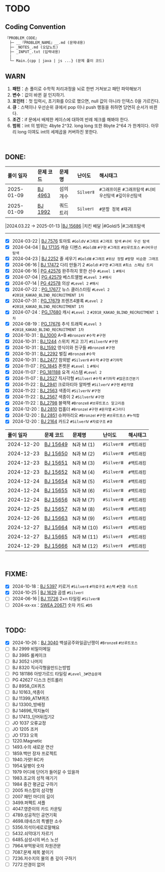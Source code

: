 # TODO

## Coding Convention

```txt
『PROBLEM_CODE』
  ├─ __『PROBLEM_NAME』__.md (문제내용)
  ├─ _NOTES_.md (오답노트)
  ├─ _INPUT_.txt (입력내용)
  │
  └─ Main.{cpp | java | js ...} (문제 풀이 코드)
```

## WARN

1. <b>패턴</b>：손 풀이로 수학적 처리과정을 뇌로 한번 거쳐보고 패턴 파악해보기
2. <b>변수</b>：값이 바뀐 걸 인지하기.
3. <b>포인터</b>：첫 입력시, 초기화를 0으로 했으면, null 값이 아니라 인덱스 0을 가르킨다.
4. <b>큐</b>：스택이나 우선순위 큐에서 pop 이나 push 행동을 취하면 당연히 순서가 바뀐다.
5. <b>조건</b>：if 문에서 배제한 케이스에 대하여 반례 체크를 해봐야 한다.
6. <b>범위</b>：int 의 범위는 4byte 2^32. long long 또한 8byte 2^64 가 한계이다. 아무리 long 이여도 int의 세제곱을 커버하진 못한다.

<br />

## DONE:

| 풀이 일자  | 문제 코드                                                              | 문제명    | 난이도    | 해시태그                                                    |
| :--------- | :--------------------------------------------------------------------- | :-------- | :-------- | :---------------------------------------------------------- |
| 2025-01-09 | [BJ 4963](./Problem/Solved/Baekjoon/Silver/2/BJ_4963/__섬의_개수__.md) | 섬의 개수 | `SilverⅡ` | `#그래프이론` `#그래프탐색` `#너비우선탐색` `#깊이우선탐색` |
| 2025-01-09 | [BJ 1992](./Problem/Solved/Baekjoon/Silver/1/BJ_1992/__쿼드트리__.md)  | 쿼드트리  | `SilverⅠ` | `#분할 정복` `#재귀`                                        |

|2024.03.22 -> 2025-01-13
|[BJ 15686](./Problem/Failed/Baekjoon/Gold/5/BJ_15686/__치킨_배달__.md)
|치킨 배달
|#Gold/5
|#그래프탐색

---

- [x] 2024-03-22 | [BJ 7576](Problem\Failed\Baekjoon\Gold\5\BJ_7576\question\info.md) 토마토 `#GoldⅤ` `#그래프` `#그래프 탐색` `#너비 우선 탐색`
- [x] 2024-04-04 | [BJ 17135](Problem\Solved\Baekjoon\Gold\3\BJ_17135\question\info.md) 캐슬 디펜스 `#GoldⅢ` `#구현` `#그래프` `#브루트포스` `#너비우선탐색`
- [x] 2024-04-23 | [BJ 2252](Problem\Solved\Baekjoon\Gold\3\BJ_2252\question\info.md) 줄 세우기 `#GoldⅢ` `#그래프` `#위상 정렬` `#방향 비순환 그래프`
- [x] 2024-06-16 | [BJ 17472](Problem\Solved\Baekjoon\Gold\1\BJ_17472\question\info.md) 다리 만들기 2 `#GoldⅠ` `#구현` `#그래프` `#최소 스패닝 트리`
- [x] 2024-06-16 | [PG 42576](Problem\Solved\Programmers\Level_1\PG_42576\question\info.md) 완주하지 못한 선수 `#Level 1` `#해시`
- [x] 2024-07-04 | [PG 42579](Problem\Solved\Programmers\Level_3\PG_42579\question\info.md) 베스트앨범 `#Level 3` `#해시`
- [x] 2024-07-14 | [PG 42578](Problem\Solved\Programmers\Level_2\PG_42578\question\info.md) 의상 `#Level 2` `#해시`
- [x] 2024-07-22：[PG_17677](Problem\Solved\Programmers\Level_2\PG_17677\question\info.md) 뉴스 클러스터링 `#Level 2` `#2018_KAKAO_BLIND_RECRUITMENT 1차`
- [x] 2024-07-31：[PG_17679](Problem\Solved\Programmers\Level_2\PG_17679\question\info.md) 프렌즈4블록 `#Level 2` `#2018_KAKAO_BLIND_RECRUITMENT 1차`
- [x] 2024-07-24：[PG_17680](Problem\Solved\Programmers\Level_2\PG_17680\question\info.md) 캐시 `#Level 2` `#2018_KAKAO_BLIND_RECRUITMENT 1차`
- [x] 2024-08-19：[PG_17676](Problem\Solved\Programmers\Level_3\PG_17676\question\info.md) 추석 트래픽 `#Level 3` `#2018_KAKAO_BLIND_RECRUITMENT 1차`
- [x] 2024-10-31：[BJ_1000](Problem\Solved\Baekjoon\Bronze\5\BJ_1000/._A+B.md) A+B `#BronzeⅤ` `#수학` `#구현`
- [x] 2024-10-31：[BJ_1244](Problem\Solved\Baekjoon\Silver\4\BJ_1244/._스위치_켜고_끄기.md) 스위치 켜고 끄기 `#SilverⅣ` `#구현`
- [x] 2024-10-31：[BJ_1592](Problem\Solved\Baekjoon\Bronze\2\BJ_1592/._영식이와_친구들.md) 영식이와 친구들 `#BronzeⅡ` `#구현`
- [x] 2024-10-31：[BJ_2292](Problem\Solved\Baekjoon\Bronze\2\BJ_2292/._벌집.md) 벌집 `#BronzeⅡ` `#수학`
- [x] 2024-10-31：[BJ_2477](Problem\Solved\Baekjoon\Silver\2\BJ_2477/._참외밭.md) 참외밭 `#SilverⅡ` `#수학` `#구현` `#기하학`
- [x] 2024-11-07：[PG_1845](Problem\Solved\Programmers\Level_1\PG_1845/__폰켓몬.md) 폰켓몬 `#Level 1` `#해시`
- [x] 2024-11-07：[PG_181188](Problem\Solved\Programmers\Level_2\PG_181188/__요격_시스템.md) 요격 시스템 `#Level 2`
- [x] 2024-11-07：[BJ_2527](Problem\Solved\Baekjoon\Silver\1\BJ_2527/__직사각형.md) 직사각형 `#SilverⅠ` `#수학` `#기하학` `#많은조건분기`
- [x] 2024-11-22：[BJ_2941](Problem\Solved\Baekjoon\Silver\5\BJ_2941/__크로아티아_알파벳__.md) 크로아티아 알파벳 `#SilverⅤ` `#구현` `#문자열`
- [x] 2024-11-22：[BJ_2563](Problem\Solved\Baekjoon\Silver\4\BJ_2563/__색종이__.md) 색종이 `#SilverⅣ` `#구현`
- [x] 2024-11-22：[BJ_2567](Problem\Solved\Baekjoon\Silver\4\BJ_2567/__색종이_2__.md) 색종이 2 `#SilverⅣ` `#구현`
- [x] 2024-11-22：[BJ_2798](Problem\Solved\Baekjoon\Bronze\2\BJ_2798/__블랙잭__.md) 블랙잭 `#BronzeⅡ` `#브루트포스 알고리즘`
- [x] 2024-12-20：[BJ 2810](Problem\Solved\Baekjoon\Bronze\1\BJ_2810/__컵홀더__.md) 컵홀더 `#BronzeⅠ` `#구현` `#문자열` `#그리디`
- [x] 2024-12-20：[BJ 2851](Problem\Solved\Baekjoon\Bronze\1\BJ_2851/__슈퍼_마리오__.md) 슈퍼마리오 `#BronzeⅠ` `#구현` `#브루트포스` `#누적합`
- [x] 2024-12-20：[BJ 2164](Problem\Solved\Baekjoon\Silver\4\BJ_2164/__카드2__.md) 카드2 `#SilverⅣ` `#자료구조` `#큐`

| 풀이 일자  | 문제 코드                                                                   | 문제명     | 난이도     | 해시태그    |
| :--------- | :-------------------------------------------------------------------------- | :--------- | :--------- | :---------- |
| 2024-12-20 | [BJ 15649](<./Problem/Solved/Baekjoon/Silver/3/BJ_15649/__N과_M_(1)__.md>)  | N과 M (1)  | `#SilverⅢ` | `#백트래킹` |
| 2024-12-23 | [BJ 15650](<./Problem/Solved/Baekjoon/Silver/3/BJ_15650/__N과_M_(2)__.md>)  | N과 M (2)  | `#SilverⅢ` | `#백트래킹` |
| 2024-12-23 | [BJ 15651](<./Problem/Solved/Baekjoon/Silver/3/BJ_15651/__N과_M_(3)__.md>)  | N과 M (3)  | `#SilverⅢ` | `#백트래킹` |
| 2024-12-23 | [BJ 15652](<./Problem/Solved/Baekjoon/Silver/3/BJ_15652/__N과_M_(4)__.md>)  | N과 M (4)  | `#SilverⅢ` | `#백트래킹` |
| 2024-12-24 | [BJ 15654](<./Problem/Solved/Baekjoon/Silver/3/BJ_15654/__N과_M_(5)__.md>)  | N과 M (5)  | `#SilverⅢ` | `#백트래킹` |
| 2024-12-24 | [BJ 15655](<./Problem/Solved/Baekjoon/Silver/3/BJ_15655/__N과_M_(6)__.md>)  | N과 M (6)  | `#SilverⅢ` | `#백트래킹` |
| 2024-12-24 | [BJ 15656](<./Problem/Solved/Baekjoon/Silver/3/BJ_15656/__N과_M_(7)__.md>)  | N과 M (7)  | `#SilverⅢ` | `#백트래킹` |
| 2024-12-25 | [BJ 15657](<./Problem/Solved/Baekjoon/Silver/3/BJ_15657/__N과_M_(8)__.md>)  | N과 M (8)  | `#SilverⅢ` | `#백트래킹` |
| 2024-12-26 | [BJ 15663](<./Problem/Solved/Baekjoon/Silver/2/BJ_15663/__N과_M_(9)__.md>)  | N과 M (9)  | `#SilverⅡ` | `#백트래킹` |
| 2024-12-27 | [BJ 15664](<./Problem/Solved/Baekjoon/Silver/2/BJ_15664/__N과_M_(10)__.md>) | N과 M (10) | `#SilverⅡ` | `#백트래킹` |
| 2024-12-27 | [BJ 15665](<./Problem/Solved/Baekjoon/Silver/2/BJ_15665/__N과_M_(11)__.md>) | N과 M (11) | `#SilverⅡ` | `#백트래킹` |
| 2024-12-29 | [BJ 15666](<./Problem/Solved/Baekjoon/Silver/2/BJ_15666/__M과_N_(12)__.md>) | N과 M (12) | `#SilverⅡ` | `#백트래킹` |

<br />

## FIXME:

- [x] 2024-10-18：[BJ 5397](Problem\Failed\Baekjoon\Silver\2\BJ_5397\question\info.md) 키로거 `#SilverⅡ` `#자료구조` `#스택` `#연결 리스트`
- [x] 2024-10-25 | [BJ 1629](Problem\Unsolved\Baekjoon\Silver\1\BJ_1629\question\info.md) 곱셈 `#SilverⅠ`
- [ ] 2024-06-16 | [BJ 11726](Problem\Solved\Baekjoon\Gold\1\BJ_17472\question\info.md) 2×n 타일링 `#SilverⅢ`
- [ ] 2024-xx-xx：[SWEA 20671](Problem\Unsolved\SWEA\D5\SWEA_20671\question\info.md) 숫자 카드 `#D5`

<br />

## TODO:

- [x] 2024-10-26：[BJ 3040](Problem\Failed\Baekjoon\Bronze\2\BJ_3040\info\question.md) 백설공주와일곱난쟁이 `#BronzeⅡ` `#브루트포스`
- [ ] BJ 2999 비밀이메일
- [ ] BJ 3985 롤케이크
- [ ] BJ 3052 나머지
- [ ] BJ 8320 직사각형을만드는방법
- [ ] PG 181186 아방가르드 타일링 `#Level_3#연습문제`
- [ ] PG 42627 디스크 컨트롤러
- [ ] BJ 8958_OX퀴즈
- [ ] BJ 10163\_색종이
- [ ] BJ 11399_ATM퀴즈
- [ ] BJ 13300\_방배정
- [ ] BJ 14696\_딱지놀이
- [ ] BJ 17413\_단어뒤집기2
- [ ] JO 1037 오류교정
- [ ] JO 1205 조커
- [ ] JO 1733 오목
- [ ] 1220.Magnetic
- [ ] 1493.수의 새로운 연산
- [ ] 1859.백만 장자 프로젝트
- [ ] 1940.가랏! RC카
- [ ] 1954.달팽이 숫자
- [ ] 1979 어디에 단어가 들어갈 수 있을까
- [ ] 1983.조교의 성적 매기기
- [ ] 1984 중간 평균값 구하기
- [ ] 2005 파스칼의 삼각형
- [ ] 2007 패턴 마디의 길이
- [ ] 3499.퍼펙트 셔플
- [ ] 4047.영준이의 카드 카운팅
- [ ] 4789.성공적인 공연기획
- [ ] 4698.테네스의 특별한 소수
- [ ] 5356.의석이세로로말해요
- [ ] 5432.쇠막대기 자르기
- [ ] 6485.삼성시의 버스 노선
- [ ] 7964.부먹왕국의 차원관문
- [ ] 7087.문제 제목 붙이기
- [ ] 7236.저수지의 물의 총 깊이 구하기
- [ ] 7272.안경이 없어

<br />
